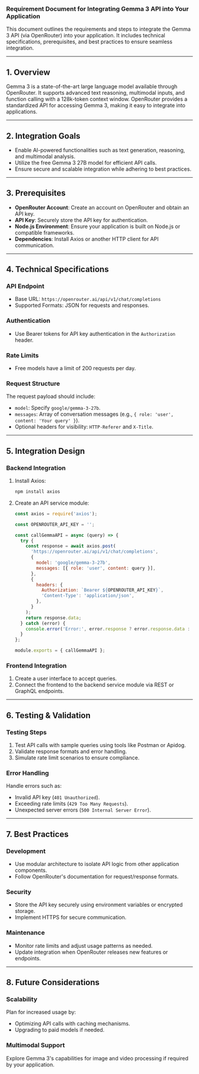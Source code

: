 ### Requirement Document for Integrating Gemma 3 API into Your Application

This document outlines the requirements and steps to integrate the Gemma 3 API (via OpenRouter) into your application. It includes technical specifications, prerequisites, and best practices to ensure seamless integration.

---

## **1. Overview**

Gemma 3 is a state-of-the-art large language model available through OpenRouter. It supports advanced text reasoning, multimodal inputs, and function calling with a 128k-token context window. OpenRouter provides a standardized API for accessing Gemma 3, making it easy to integrate into applications.

---

## **2. Integration Goals**

- Enable AI-powered functionalities such as text generation, reasoning, and multimodal analysis.
- Utilize the free Gemma 3 27B model for efficient API calls.
- Ensure secure and scalable integration while adhering to best practices.

---

## **3. Prerequisites**

- **OpenRouter Account**: Create an account on OpenRouter and obtain an API key.
- **API Key**: Securely store the API key for authentication.
- **Node.js Environment**: Ensure your application is built on Node.js or compatible frameworks.
- **Dependencies**: Install Axios or another HTTP client for API communication.

---

## **4. Technical Specifications**

### **API Endpoint**
- Base URL: `https://openrouter.ai/api/v1/chat/completions`
- Supported Formats: JSON for requests and responses.

### **Authentication**
- Use Bearer tokens for API key authentication in the `Authorization` header.

### **Rate Limits**
- Free models have a limit of 200 requests per day.

### **Request Structure**
The request payload should include:
- `model`: Specify `google/gemma-3-27b`.
- `messages`: Array of conversation messages (e.g., `{ role: 'user', content: 'Your query' }`).
- Optional headers for visibility: `HTTP-Referer` and `X-Title`.

---

## **5. Integration Design**

### **Backend Integration**
1. Install Axios:
   ```bash
   npm install axios
   ```
2. Create an API service module:
   ```javascript
   const axios = require('axios');

   const OPENROUTER_API_KEY = '';

   const callGemmaAPI = async (query) => {
     try {
       const response = await axios.post(
         'https://openrouter.ai/api/v1/chat/completions',
         {
           model: 'google/gemma-3-27b',
           messages: [{ role: 'user', content: query }],
         },
         {
           headers: {
             Authorization: `Bearer ${OPENROUTER_API_KEY}`,
             'Content-Type': 'application/json',
           },
         }
       );
       return response.data;
     } catch (error) {
       console.error('Error:', error.response ? error.response.data : error.message);
     }
   };

   module.exports = { callGemmaAPI };
   ```

### **Frontend Integration**
1. Create a user interface to accept queries.
2. Connect the frontend to the backend service module via REST or GraphQL endpoints.

---

## **6. Testing & Validation**

### **Testing Steps**
1. Test API calls with sample queries using tools like Postman or Apidog.
2. Validate response formats and error handling.
3. Simulate rate limit scenarios to ensure compliance.

### **Error Handling**
Handle errors such as:
- Invalid API key (`401 Unauthorized`).
- Exceeding rate limits (`429 Too Many Requests`).
- Unexpected server errors (`500 Internal Server Error`).

---

## **7. Best Practices**

### **Development**
- Use modular architecture to isolate API logic from other application components.
- Follow OpenRouter's documentation for request/response formats.

### **Security**
- Store the API key securely using environment variables or encrypted storage.
- Implement HTTPS for secure communication.

### **Maintenance**
- Monitor rate limits and adjust usage patterns as needed.
- Update integration when OpenRouter releases new features or endpoints.

---

## **8. Future Considerations**

### Scalability
Plan for increased usage by:
- Optimizing API calls with caching mechanisms.
- Upgrading to paid models if needed.

### Multimodal Support
Explore Gemma 3's capabilities for image and video processing if required by your application.
